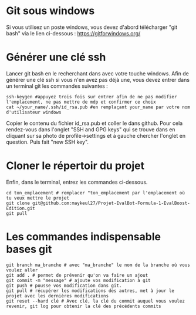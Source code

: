 # Git sous windows
Si vous utilisez un poste windows, vous devez d'abord télécharger "git bash" via le lien ci-dessous :
https://gitforwindows.org/

# Générer une clé ssh
Lancer git bash en le recherchant dans avec votre touche windows.
Afin de générer une clé ssh si vous n'en avez pas déjà une, vous devez entrer dans un terminal git les commandes suivantes :

```shell
ssh-keygen #appuyez trois fois sur entrer afin de ne pas modifier l'emplacement, ne pas mettre de mdp et confirmer ce choix
cat ~/your_name/.ssh/id_rsa.pub #en remplaçant your_name par votre nom d'utilisateur windows
```

Copier le contenu du fichier id_rsa.pub et coller le dans github. Pour cela rendez-vous dans l'onglet "SSH and GPG keys" qui se trouve dans en cliquant sur sa photo de profile->settings et à gauche chercher l'onglet en question. Puis fait "new SSH key".

# Cloner le répertoir du projet
Enfin, dans le terminal, entrez les commandes ci-dessous.
```shell
cd ton_emplacement # remplacer "ton_emplacement par l'emplacement où tu veux mettre le projet 
git clone git@github.com:maykeul27/Projet-EvalBot-Formula-1-EvalBoost-Edition.git
git pull
```

# Les commandes indispensable bases git
```shell
git branch ma_branche # avec "ma_branche" le nom de la branche où vous voulez aller
git add . # permet de prévenir qu'on va faire un ajout
git commit -m "message" # ajoute vos modification à git
git push # pousse vos modification dans git. 
git pull # récupérer les modifications des autres, met à jour le projet avec les dernières modifications
git reset --hard clé # Avec clé, la clé du commit auquel vous voulez revenir, git log pour obtenir la clé des précédents commits
```